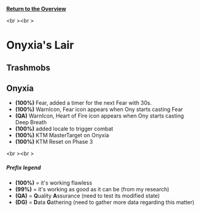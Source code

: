 <b><a href="https://github.com/MOUZU/BigWigs"> Return to the Overview </a></b>

<br \><br \>

# Onyxia's Lair

## Trashmobs

## Onyxia
- <b>(100%)</b> Fear, added a timer for the next Fear with 30s.
- <b>(100%)</b> WarnIcon, Fear icon appears when Ony starts casting Fear
- <b>(QA)</b> WarnIcon, Heart of Fire icon appears when Ony starts casting Deep Breath
- <b>(100%)</b> added locale to trigger combat
- <b>(100%)</b> KTM MasterTarget on Onyxia
- <b>(100%)</b> KTM Reset on Phase 3

<br \><br \>
##### Prefix legend
- <b>(100%)</b>  = it's working flawless
- <b>(99%)</b>   = it's working as good as it can be (from my research)
- <b>(QA)</b>    = <b>Q</b>uality <b>A</b>ssurance (need to test its modified state)
- <b>(DG)</b>    = <b>D</b>ata <b>G</b>athering (need to gather more data regarding this matter)
